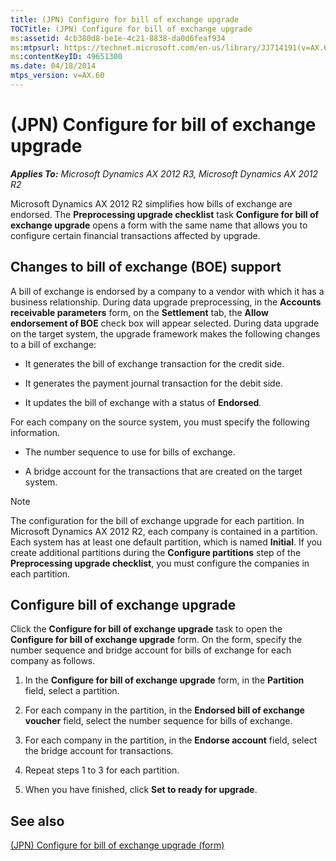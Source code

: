 ```yaml
---
title: (JPN) Configure for bill of exchange upgrade
TOCTitle: (JPN) Configure for bill of exchange upgrade
ms:assetid: 4cb380d8-be1e-4c21-8838-da0d6feaf934
ms:mtpsurl: https://technet.microsoft.com/en-us/library/JJ714191(v=AX.60)
ms:contentKeyID: 49651300
ms.date: 04/18/2014
mtps_version: v=AX.60
---
```


# (JPN) Configure for bill of exchange upgrade 


_**Applies To:** Microsoft Dynamics AX 2012 R3, Microsoft Dynamics AX 2012 R2_

Microsoft Dynamics AX 2012 R2 simplifies how bills of exchange are endorsed. The **Preprocessing upgrade checklist** task **Configure for bill of exchange upgrade** opens a form with the same name that allows you to configure certain financial transactions affected by upgrade.

## Changes to bill of exchange (BOE) support

A bill of exchange is endorsed by a company to a vendor with which it has a business relationship. During data upgrade preprocessing, in the **Accounts receivable parameters** form, on the **Settlement** tab, the **Allow endorsement of BOE** check box will appear selected. During data upgrade on the target system, the upgrade framework makes the following changes to a bill of exchange:

  - It generates the bill of exchange transaction for the credit side.

  - It generates the payment journal transaction for the debit side.

  - It updates the bill of exchange with a status of **Endorsed**.

For each company on the source system, you must specify the following information.

  - The number sequence to use for bills of exchange.

  - A bridge account for the transactions that are created on the target system.


> [!NOTE]
> <P>The configuration for the bill of exchange upgrade for each partition. In Microsoft Dynamics AX 2012 R2, each company is contained in a partition. Each system has at least one default partition, which is named <STRONG>Initial</STRONG>. If you create additional partitions during the <STRONG>Configure partitions</STRONG> step of the <STRONG>Preprocessing upgrade checklist</STRONG>, you must configure the companies in each partition.</P>



## Configure bill of exchange upgrade

Click the **Configure for bill of exchange upgrade** task to open the **Configure for bill of exchange upgrade** form. On the form, specify the number sequence and bridge account for bills of exchange for each company as follows.

1.  In the **Configure for bill of exchange upgrade** form, in the **Partition** field, select a partition.

2.  For each company in the partition, in the **Endorsed bill of exchange voucher** field, select the number sequence for bills of exchange.

3.  For each company in the partition, in the **Endorse account** field, select the bridge account for transactions.

4.  Repeat steps 1 to 3 for each partition.

5.  When you have finished, click **Set to ready for upgrade**.

## See also

[(JPN) Configure for bill of exchange upgrade (form)](https://technet.microsoft.com/en-us/library/jj713625\(v=ax.60\))

  


